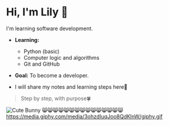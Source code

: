 # Hi, I'm Lily 👋
I'm learning software development.

- **Learning:**  
  - Python (basic)  
  - Computer logic and algorithms  
  - Git and GitHub  

- **Goal:** To become a developer. 
- I will share my notes and learning steps here💪

> Step by step, with purpose🍀

<!---
itslilydev/itslilydev is a ✨ special ✨ repository because its `README.md` (this file) appears on your GitHub profile.
You can click the Preview link to take a look at your changes.
--->
![Cute Bunny](https://media.giphy.com/media/3oriO0OEd9QIDdllqo/giphy.gif)
😸😸😸😸😸😸😸😸😸😸😸😸😸😸😸
https://media.giphy.com/media/3ohzdIuqJoo8QdKlnW/giphy.gif






